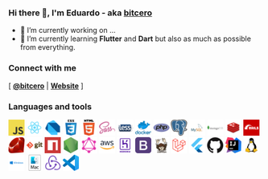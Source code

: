 ### Hi there 👋, I'm Eduardo - aka [bitcero](https://bitcero.dev)

- 🔭 I’m currently working on ...
- 🌱 I’m currently learning **Flutter** and **Dart** but also as much as possible from everything.

### Connect with me

[ [**@bitcero**](https://twitter.com/bitcero/) | 
[**Website**](https://eduardocortes.mx) ]

### Languages and tools
[<img alt="JavaScript" src="https://github.com/github/explore/raw/80688e429a7d4ef2fca1e82350fe8e3517d3494d/topics/javascript/javascript.png" width="32" height="32"/>](#) [<img alt="React" src="https://github.com/github/explore/raw/80688e429a7d4ef2fca1e82350fe8e3517d3494d/topics/react/react.png" width="32" height="32"/>](#) [<img alt="Dart" src="https://github.com/github/explore/raw/80688e429a7d4ef2fca1e82350fe8e3517d3494d/topics/dart/dart.png" width="32" height="32"/>](#) [<img alt="CSS" src="https://github.com/github/explore/raw/80688e429a7d4ef2fca1e82350fe8e3517d3494d/topics/css/css.png" width="32" height="32"/>](#) [<img alt="HTML" src="https://github.com/github/explore/raw/80688e429a7d4ef2fca1e82350fe8e3517d3494d/topics/html/html.png" width="32" height="32"/>](#) [<img alt="SASS" src="https://github.com/github/explore/raw/80688e429a7d4ef2fca1e82350fe8e3517d3494d/topics/sass/sass.png" width="32" height="32"/>](#) [<img alt="LESS" src="https://github.com/github/explore/raw/80688e429a7d4ef2fca1e82350fe8e3517d3494d/topics/less/less.png" width="32" height="32"/>](#) [<img alt="Docker" src="https://github.com/github/explore/raw/80688e429a7d4ef2fca1e82350fe8e3517d3494d/topics/docker/docker.png" width="32" height="32"/>](#) [<img alt="PHP" src="https://github.com/github/explore/raw/80688e429a7d4ef2fca1e82350fe8e3517d3494d/topics/php/php.png" width="32" height="32"/>](#) [<img alt="PostgreSQL" src="https://github.com/github/explore/raw/80688e429a7d4ef2fca1e82350fe8e3517d3494d/topics/postgresql/postgresql.png" width="32" height="32"/>](#) [<img alt="MySQL" src="https://github.com/github/explore/raw/80688e429a7d4ef2fca1e82350fe8e3517d3494d/topics/mysql/mysql.png" width="32" height="32"/>](#) [<img alt="MongoDB" src="https://github.com/github/explore/raw/80688e429a7d4ef2fca1e82350fe8e3517d3494d/topics/mongodb/mongodb.png" width="32" height="32"/>](#) [<img alt="Redis" src="https://github.com/github/explore/raw/80688e429a7d4ef2fca1e82350fe8e3517d3494d/topics/redis/redis.png" width="32" height="32"/>](#) [<img alt="Ruby on Rails" src="https://github.com/github/explore/raw/80688e429a7d4ef2fca1e82350fe8e3517d3494d/topics/rails/rails.png" width="32" height="32"/>](#) [<img alt="Ruby" src="https://github.com/github/explore/raw/80688e429a7d4ef2fca1e82350fe8e3517d3494d/topics/ruby/ruby.png" width="32" height="32"/>](#) [<img alt="Git" src="https://github.com/github/explore/raw/80688e429a7d4ef2fca1e82350fe8e3517d3494d/topics/git/git.png" width="32" height="32"/>](#) [<img alt="NPM" src="https://github.com/github/explore/raw/80688e429a7d4ef2fca1e82350fe8e3517d3494d/topics/npm/npm.png" width="32" height="32"/>](#) [<img alt="Nodejs" src="https://github.com/github/explore/raw/80688e429a7d4ef2fca1e82350fe8e3517d3494d/topics/nodejs/nodejs.png" width="32" height="32"/>](#) [<img alt="GraphQL" src="https://github.com/github/explore/raw/80688e429a7d4ef2fca1e82350fe8e3517d3494d/topics/graphql/graphql.png" width="32" height="32"/>](#) [<img alt="AWS" src="https://github.com/github/explore/raw/80688e429a7d4ef2fca1e82350fe8e3517d3494d/topics/aws/aws.png" width="32" height="32"/>](#) [<img alt="Heroku" src="https://github.com/github/explore/raw/cb661bc288627f05a5ac4187b00495fd8048c9fa/topics/heroku/heroku.png" width="32" height="32"/>](#) [<img alt="Bootstrap" src="https://github.com/github/explore/raw/80688e429a7d4ef2fca1e82350fe8e3517d3494d/topics/bootstrap/bootstrap.png" width="32" height="32"/>](#) [<img alt="Composer" src="https://github.com/github/explore/raw/80688e429a7d4ef2fca1e82350fe8e3517d3494d/topics/composer/composer.png" width="32" height="32"/>](#) [<img alt="Laravel" src="https://github.com/github/explore/raw/80688e429a7d4ef2fca1e82350fe8e3517d3494d/topics/laravel/laravel.png" width="32" height="32"/>](#) [<img alt="Flutter" src="https://github.com/github/explore/raw/80688e429a7d4ef2fca1e82350fe8e3517d3494d/topics/flutter/flutter.png" width="32" height="32"/>](#) [<img alt="GitHub" src="https://github.com/github/explore/raw/78df643247d429f6cc873026c0622819ad797942/topics/github/github.png" width="32" height="32"/>](#) [<img alt="Flutter" src="https://github.com/github/explore/raw/caa262eeb858e81282d6f651d6eef1f8730b54ba/topics/intellij-idea/intellij-idea.png" width="32" height="32"/>](#) [<img alt="Linux" src="https://github.com/github/explore/raw/80688e429a7d4ef2fca1e82350fe8e3517d3494d/topics/linux/linux.png" width="32" height="32"/>](#) [<img alt="Windows" src="https://github.com/github/explore/raw/80688e429a7d4ef2fca1e82350fe8e3517d3494d/topics/windows/windows.png" width="32" height="32"/>](#) [<img alt="MacOS" src="https://github.com/github/explore/raw/80688e429a7d4ef2fca1e82350fe8e3517d3494d/topics/macos/macos.png" width="32" height="32"/>](#) [<img alt="Redux" src="https://github.com/github/explore/raw/80688e429a7d4ef2fca1e82350fe8e3517d3494d/topics/redux/redux.png" width="32" height="32"/>](#) [<img alt="Visual Studio Code" src="https://github.com/github/explore/raw/80688e429a7d4ef2fca1e82350fe8e3517d3494d/topics/visual-studio-code/visual-studio-code.png" width="32" height="32"/>](#)
<!--
**bitcero/bitcero** is a ✨ _special_ ✨ repository because its `README.md` (this file) appears on your GitHub profile.

Here are some ideas to get you started:

- 🔭 I’m currently working on ...
- 🌱 I’m currently learning ...
- 👯 I’m looking to collaborate on ...
- 🤔 I’m looking for help with ...
- 💬 Ask me about ...
- 📫 How to reach me: ...
- 😄 Pronouns: ...
- ⚡ Fun fact: ...
-->
